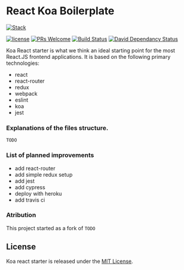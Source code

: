 # React Koa Boilerplate

[![Stack](https://raw.githubusercontent.com/paralect/stack/master/stack-component-template/stack.png)](https://github.com/paralect/stack)

[![license](https://img.shields.io/github/license/mashape/apistatus.svg?style=flat-square)](LICENSE)
[![PRs Welcome](https://img.shields.io/badge/PRs-welcome-brightgreen.svg?style=flat-square)](http://makeapullrequest.com)
[![Build Status](http://product-stack-ci.paralect.com/api/badges/paralect/koa-react-starter/status.svg)](http://product-stack-ci.paralect.com/paralect/koa-react-starter)
[![David Dependancy Status](https://david-dm.org/paralect/koa-react-starter.svg)](https://david-dm.org/paralect/koa-react-starter)


Koa React starter is what we think an ideal starting point for the most React.JS frontend applications. It is based on the following primary technologies:

- react
- react-router
- redux
- webpack
- eslint
- koa
- jest



### Explanations of the files structure.
`TODO`


### List of planned improvements
- add react-router
- add simple redux setup
- add jest
- add cypress
- deploy with heroku
- add travis ci

### Atribution
This project started as a fork of `TODO`

## License
Koa react starter is released under the [MIT License](LICENSE).


